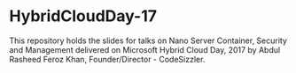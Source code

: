 # HybridCloudDay-17
This repository holds the slides for talks on Nano Server Container, Security and Management delivered on Microsoft Hybrid Cloud Day, 2017 by Abdul Rasheed Feroz Khan, Founder/Director - CodeSizzler.
